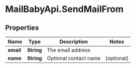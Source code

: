 # MailBabyApi.SendMailFrom

## Properties

Name | Type | Description | Notes
------------ | ------------- | ------------- | -------------
**email** | **String** | The email address | 
**name** | **String** | Optional contact name | [optional] 


